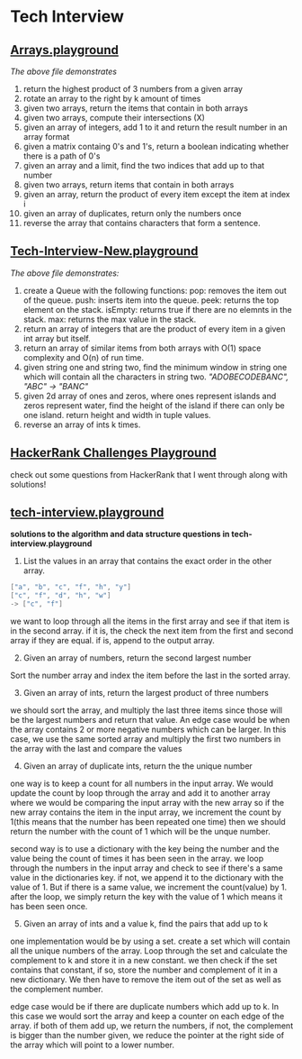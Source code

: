 # Tech Interview

## [Arrays.playground](https://github.com/RinniSwift/tech-interviews/blob/master/Arrays.playground/Contents.swift)
*The above file demonstrates*
1. return the highest product of 3 numbers from a given array
2. rotate an array to the right by k amount of times
3. given two arrays, return the items that contain in both arrays
4. given two arrays, compute their intersections (X)
5. given an array of integers, add 1 to it and return the result number in an array format
6. given a matrix containg 0's and 1's, return a boolean indicating whether there is a path of 0's
7. given an array and a limit, find the two indices that add up to that number
8. given two arrays, return items that contain in both arrays
9. given an array, return the product of every item except the item at index i
10. given an array of duplicates, return only the numbers once
11. reverse the array that contains characters that form a sentence.

## [Tech-Interview-New.playground](https://github.com/RinniSwift/tech-interviews/blob/master/Tech-Interview-New.playground/Contents.swift)
*The above file demonstrates:*
1. create a Queue with the following functions: 
	pop: removes the item out of the queue.
	push: inserts item into the queue.
	peek: returns the top element on the stack.
	isEmpty: returns true if there are no elemnts in the stack.
	max: returns the max value in the stack.
2. return an array of integers that are the product of every item in a given int array but itself.
3. return an array of similar items from both arrays with O(1) space complexity and O(n) of run time.
4. given string one and string two, find the minimum window in string one which will contain all the characters in string two. *"ADOBECODEBANC", "ABC" -> "BANC"*
5. given 2d array of ones and zeros, where ones represent islands and zeros represent water, find the height of the island if there can only be one island. return height and width in tuple values.
6. reverse an array of ints k times. 


## [HackerRank Challenges Playground](https://github.com/RinniSwift/tech-interviews/blob/master/HackerRankChallenges.playground/Contents.swift)
check out some questions from HackerRank that I went through along with solutions!

## [tech-interview.playground](https://github.com/RinniSwift/tech-interviews/blob/master/tech-interview.playground/Contents.swift)
**solutions to the algorithm and data structure questions in tech-interview.playground**

1. List the values in an array that contains the exact order in the other array.

``` swift
["a", "b", "c", "f", "h", "y"]
["c", "f", "d", "h", "w"]
-> ["c", "f"]
```

we want to loop through all the items in the first array and see if that item is in the second array. if it is, the check the next item from the first and second array if they are equal. if is, append to the output array.

2. Given an array of numbers, return the second largest number

Sort the number array and index the item before the last in the sorted array.

3. Given an array of ints, return the largest product of three numbers

we should sort the array, and multiply the last three items since those will be the largest numbers and return that value.
An edge case would be when the array contains 2 or more negative numbers which can be larger. In this case, we use the same sorted array and multiply the first two numbers in the array with the last and compare the values

4. Given an array of duplicate ints, return the the unique number

one way is to keep a count for all numbers in the input array. We would update the count by loop through the array and add it to another array where we would be comparing the input array with the new array so if the new array contains the item in the input array, we increment the count by 1(this means that the number has been repeated one time) then we should return the number with the count of 1 which will be the unque number.

second way is to use a dictionary with the key being the number and the value being the count of times it has been seen in the array. we loop through the numbers in the input array and check to see if there's a same value in the dictionaries key. if not, we append it to the dictionary with the value of 1. But if there is a same value, we increment the count(value) by 1. after the loop, we simply return the key with the value of 1 which means it has been seen once.

5. Given an array of ints and a value k, find the pairs that add up to k

one implementation would be by using a set. create a set which will contain all the unique numbers of the array. Loop through the set and calculate the complement to k and store it in a new constant. we then check if the set contains that constant, if so, store the number and complement of it in a new dictionary. We then have to remove the item out of the set as well as the complement number.

edge case would be if there are duplicate numbers which add up to k. In this case we would sort the array and keep a counter on each edge of the array. if both of them add up, we return the numbers, if not, the complement is bigger than the number given, we reduce the pointer at the right side of the array which will point to a lower number.


